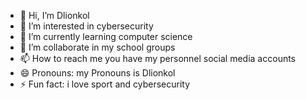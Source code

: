 - 👋 Hi, I’m Dlionkol
- 👀 I’m interested in cybersecurity
- 🌱 I’m currently learning computer science 
- 💞️ I’m  collaborate in my school groups
- 📫 How to reach me you have my personnel social media accounts
- 😄 Pronouns: my Pronouns is Dlionkol
- ⚡ Fun fact: i love sport and cybersecurity 
